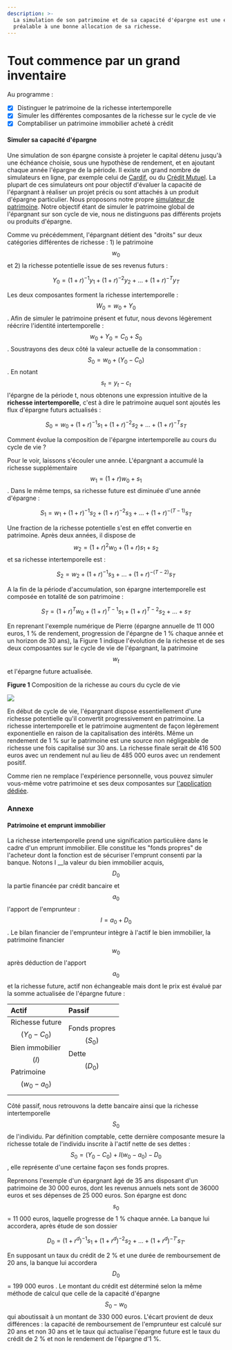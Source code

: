 ```yaml
---
description: >-
  La simulation de son patrimoine et de sa capacité d'épargne est une étape
  préalable à une bonne allocation de sa richesse.
---
```


# Tout commence par un grand inventaire

Au programme :

* [x] Distinguer le patrimoine de la richesse intertemporelle
* [x] Simuler les différentes composantes de la richesse sur le cycle de vie
* [x] Comptabiliser un patrimoine immobilier acheté à crédit

#### Simuler sa capacité d'épargne

Une simulation de son épargne consiste à projeter le capital détenu jusqu'à une échéance choisie, sous une hypothèse de rendement, et en ajoutant chaque année l'épargne de la période. Il existe un grand nombre de simulateurs en ligne, par exemple celui de [Cardif](https://www.cardif.fr/placement-epargne/simulation-epargne), ou du [Crédit Mutuel](https://www.creditmutuel.fr/fr/simulations/epargne.html). La plupart de ces simulateurs ont pour objectif d'évaluer la capacité de l'épargnant à réaliser un projet précis ou sont attachés à un produit d'épargne particulier. Nous proposons notre propre [simulateur de patrimoine](https://direr.shinyapps.io/R_shiny_blog_01/). Notre objectif étant de simuler le patrimoine global de l'épargnant sur son cycle de vie, nous ne distinguons pas différents projets ou produits d'épargne.

Comme vu précédemment, l'épargnant détient des "droits" sur deux catégories différentes de richesse : 1\) le patrimoine $$w_0$$ et 2\) la richesse potentielle issue de ses revenus futurs :

$$
Y_0= (1+r)^{-1} y_1 + (1+r)^{-2} y_2 + ... + (1+r)^{-T} y_T
$$

Les deux composantes forment la richesse intertemporelle : $$W_0 = w_0 + Y_0$$ . Afin de simuler le patrimoine présent et futur, nous devons légèrement réécrire l'identité intertemporelle : $$w_0 + Y_0 = C_0 + S_0$$. Soustrayons des deux côté la valeur actuelle de la consommation : $$S_0 = w_0 + (Y_0 - C_0)$$ . En notant $$s_t = y_t - c_t$$ l'épargne de la période t, nous obtenons une expression intuitive de la **richesse intertemporelle**, c'est à dire le patrimoine auquel sont ajoutés les flux d'épargne futurs actualisés :

$$
S_0 =w_0 + (1+r)^{-1} s_1 + (1+r)^{-2} s_2 + ... + (1+r)^{-T} s_T
$$

Comment évolue la composition de l'épargne intertemporelle au cours du cycle de vie ?

Pour le voir, laissons s'écouler une année. L'épargnant a accumulé la richesse supplémentaire $$w_1 = (1+r) w_0 + s_1$$. Dans le même temps, sa richesse future est diminuée d'une année d'épargne :

$$
S_1 = w_1 + (1+r)^{-1} s_2 + (1+r)^{-2} s_3 + ... + (1+r)^{-(T-1)} s_T
$$

Une fraction de la richesse potentielle s'est en effet convertie en patrimoine. Après deux années, il dispose de $$w_2 = (1+r)^2 w_0 + (1+r) s_1 + s_2$$ et sa richesse intertemporelle est :

$$
S_2 = w_2 + (1+r)^{-1} s_3 + ... + (1+r)^{-(T-2)} s_T
$$

A la fin de la période d'accumulation, son épargne intertemporelle est composée en totalité de son patrimoine :

$$
S_T = (1+r)^T w_0 + (1+r)^{T-1} s_1 + (1+r)^{T-2} s_2 + ... +  s_T
$$

En reprenant l'exemple numérique de Pierre \(épargne annuelle de 11 000 euros, 1 % de rendement, progression de l'épargne de 1 % chaque année et un horizon de 30 ans\), la Figure 1 indique l'évolution de la richesse et de ses deux composantes sur le cycle de vie de l'épargnant, la patrimoine $$w_t$$ et l'épargne future actualisée.

**Figure 1** Composition de la richesse au cours du cycle de vie 

![](https://i.ibb.co/2Mf5c12/composition.png)

En début de cycle de vie, l'épargnant dispose essentiellement d'une richesse potentielle qu'il convertit progressivement en patrimoine. La richesse intertemporelle et le patrimoine augmentent de façon légèrement exponentielle en raison de la capitalisation des intérêts. Même un rendement de 1 % sur le patrimoine est une source non négligeable de richesse une fois capitalisé sur 30 ans. La richesse finale serait de 416 500 euros avec un rendement nul au lieu de 485 000 euros avec un rendement positif.

Comme rien ne remplace l'expérience personnelle, vous pouvez simuler vous-même votre patrimoine et ses deux composantes sur [l'application dédiée](https://direr.shinyapps.io/R_shiny_blog_01/).

### Annexe

#### Patrimoine et emprunt immobilier

La richesse intertemporelle prend une signification particulière dans le cadre d'un emprunt immobilier. Elle constitue les "fonds propres" de l'acheteur dont la fonction est de sécuriser l'emprunt consenti par la banque. Notons I __la valeur du bien immobilier acquis, $$D_0$$ la partie financée par crédit bancaire et $$a_0$$ l'apport de l'emprunteur : $$I = a_0 + D_0$$. Le bilan financier de l'emprunteur intègre à l'actif le bien immobilier, la patrimoine financier $$w_0$$ après déduction de l'apport $$a_0$$ et la richesse future, actif non échangeable mais dont le prix est évalué par la somme actualisée de l'épargne future :

| Actif | Passif |
| :--- | :--- |
| Richesse future $$(Y_0 -C_0)$$   Bien immobilier $$(I)$$   Patrimoine $$(w_0 - a_0)$$  | Fonds propres $$(S_0)$$   Dette $$(D_0)$$   $$\,$$  |

Côté passif, nous retrouvons la dette bancaire ainsi que la richesse intertemporelle $$S_0$$ de l'individu. Par définition comptable, cette dernière composante mesure la richesse totale de l'individu inscrite à l'actif nette de ses dettes : $$S_0 = (Y_0 - C_0) + I (w_0 - a_0) - D_0$$ , elle représente d'une certaine façon ses fonds propres.

Reprenons l'exemple d'un épargnant âgé de 35 ans disposant d'un patrimoine de 30 000 euros, dont les revenus annuels nets sont de 36000 euros et ses dépenses de 25 000 euros. Son épargne est donc $$s_0$$ = 11 000 euros, laquelle progresse de 1 % chaque année. La banque lui accordera, après étude de son dossier

$$
D_0 = (1+r^d)^{-1} s_1 + (1+r^d)^{-2} s_2 + ... + (1+r^d)^{-T'} s_{T'}
$$

En supposant un taux du crédit de 2 % et une durée de remboursement de 20 ans, la banque lui accordera $$D_0$$ = 199 000 euros . Le montant du crédit est déterminé selon la même méthode de calcul que celle de la capacité d'épargne $$S_0 - w_0$$ qui aboutissait à un montant de 330 000 euros. L'écart provient de deux différences : la capacité de remboursement de l'emprunteur est calculé sur 20 ans et non 30 ans et le taux qui actualise l'épargne future est le taux du crédit de 2 % et non le rendement de l'épargne d'1 %.

